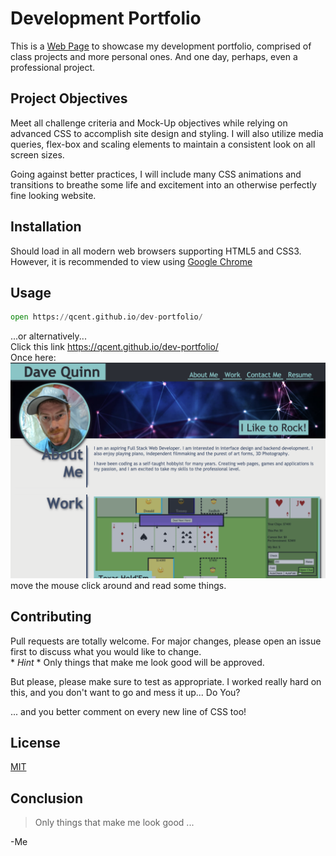 # Development Portfolio

This is a [Web Page](https://en.wikipedia.org/wiki/Web_page) to showcase my development portfolio, comprised of class projects and more personal ones. And one day, perhaps, even a professional project.

## Project Objectives
Meet all challenge criteria and Mock-Up objectives while relying on advanced CSS to accomplish site design and styling. I will also utilize media queries, flex-box and scaling elements to maintain a consistent look on all screen sizes.

Going against better practices, I will include many CSS animations and transitions to breathe some life and excitement into an otherwise perfectly fine looking website.


## Installation

Should load in all modern web browsers supporting HTML5 and CSS3. However, it is recommended to view using [Google Chrome](https://www.google.com/intl/en_ca/chrome/)

## Usage

```python
open https://qcent.github.io/dev-portfolio/

```
...or alternatively... \
Click this link https://qcent.github.io/dev-portfolio/ \
Once here:
![looks like a really nice web page, should read well too.](./assets/images/app-screenshot.png)
move the mouse click around and read some things.

## Contributing
Pull requests are totally welcome. For major changes, please open an issue first to discuss what you would like to change. \
\* _Hint_ \* Only things that make me look good will be approved.

But please, please make sure to test as appropriate. I worked really hard on this, and you don't want to go and mess it up... Do You?

... and you better comment on every new line of CSS too!

## License
[MIT](https://choosealicense.com/licenses/mit/)

## Conclusion

> Only things that make me look good ... 

   -Me
